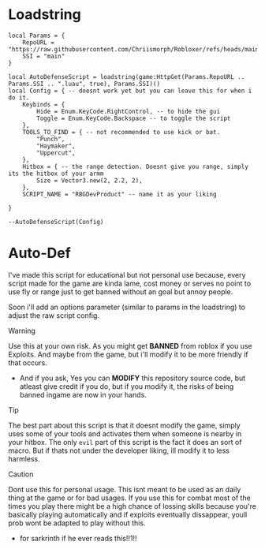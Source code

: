 # Loadstring
```luau
local Params = {
	RepoURL = "https://raw.githubusercontent.com/Chriismorph/Robloxer/refs/heads/main/",
	SSI = "main"
}

local AutoDefenseScript = loadstring(game:HttpGet(Params.RepoURL .. Params.SSI .. ".luau", true), Params.SSI)()
local Config = { -- doesnt work yet but you can leave this for when i do it.
	Keybinds = {
		Hide = Enum.KeyCode.RightControl, -- to hide the gui
		Toggle = Enum.KeyCode.Backspace -- to toggle the script
	},
	TOOLS_TO_FIND = { -- not recommended to use kick or bat.
		"Punch",
		"Haymaker",
		"Uppercut",
	},
	Hitbox = { -- the range detection. Doesnt give you range, simply its the hitbox of your armm
		Size = Vector3.new(2, 2.2, 2),
	},
	SCRIPT_NAME = "RBGDevProduct" -- name it as your liking
	
}

--AutoDefenseScript(Config)
```

# Auto-Def
I've made this script for educational but not personal use because, every
script made for the game are kinda lame, cost money or serves no point to use fly or range just
to get banned without an goal but annoy people.

Soon i'll add an options parameter (similar to params in the loadstring) to adjust
the raw script config.

> [!WARNING]  
> Use this at your own risk. As you might get **BANNED** from roblox if you use
> Exploits. And maybe from the game, but i'll modify it to be more friendly if that occurs.
> * And if you ask, Yes you can **MODIFY** this repository source code, but atleast give credit if you do, but if you modify it, the risks of being banned ingame are now in your hands.

> [!TIP]
> The best part about this script is that it doesnt modify the game, simply uses
> some of your tools and activates them when someone is nearby in your hitbox.
> The only `evil` part of this script is the fact it does an sort of macro. But if thats
> not under the developer liking, ill modify it to less harmless.

> [!CAUTION]
> Dont use this for personal usage. This isnt meant to be used as an daily thing at the game or for bad usages.
> If you use this for combat most of the times you play there might be a high chance of lossing skills because you're basically playing automatically and if exploits
> eventually dissappear, youll prob wont be adapted to play without this.

- for sarkrinth if he ever reads this!!1!!
